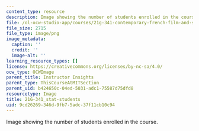 ```yaml
---
content_type: resource
description: Image showing the number of students enrolled in the course.
file: /ol-ocw-studio-app/courses/21g-341-contemporary-french-film-and-social-issues-spring-2014/9cd26269346d9fb75adc37f11cb10c94_21G-341_stat-students.png
file_size: 2715
file_type: image/png
image_metadata:
  caption: ''
  credit: ''
  image-alt: ''
learning_resource_types: []
license: https://creativecommons.org/licenses/by-nc-sa/4.0/
ocw_type: OCWImage
parent_title: Instructor Insights
parent_type: ThisCourseAtMITSection
parent_uid: b424650c-04ed-5031-adc1-75587d75dfd8
resourcetype: Image
title: 21G-341_stat-students
uid: 9cd26269-346d-9fb7-5adc-37f11cb10c94
---
```

Image showing the number of students enrolled in the course.